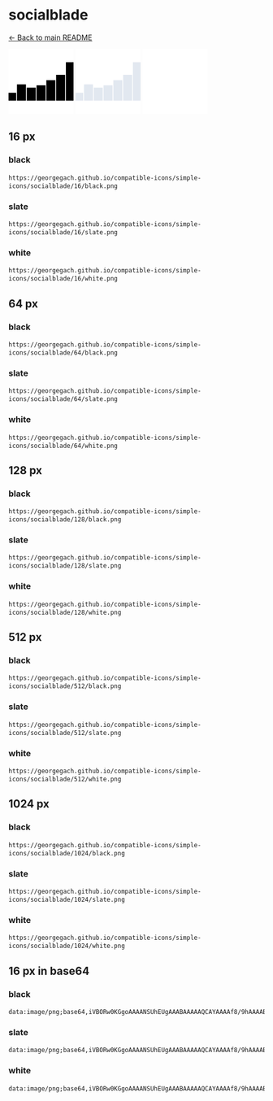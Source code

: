 # socialblade

[← Back to main README](../../README.md)


<img src="./128/black.png" width="128" alt="socialblade black icon" />
<img src="./128/slate.png" width="128" alt="socialblade slate icon" />
<img src="./128/white.png" width="128" alt="socialblade white icon" />

## 16 px

### black
```
https://georgegach.github.io/compatible-icons/simple-icons/socialblade/16/black.png
```

### slate
```
https://georgegach.github.io/compatible-icons/simple-icons/socialblade/16/slate.png
```

### white
```
https://georgegach.github.io/compatible-icons/simple-icons/socialblade/16/white.png
```

## 64 px

### black
```
https://georgegach.github.io/compatible-icons/simple-icons/socialblade/64/black.png
```

### slate
```
https://georgegach.github.io/compatible-icons/simple-icons/socialblade/64/slate.png
```

### white
```
https://georgegach.github.io/compatible-icons/simple-icons/socialblade/64/white.png
```

## 128 px

### black
```
https://georgegach.github.io/compatible-icons/simple-icons/socialblade/128/black.png
```

### slate
```
https://georgegach.github.io/compatible-icons/simple-icons/socialblade/128/slate.png
```

### white
```
https://georgegach.github.io/compatible-icons/simple-icons/socialblade/128/white.png
```

## 512 px

### black
```
https://georgegach.github.io/compatible-icons/simple-icons/socialblade/512/black.png
```

### slate
```
https://georgegach.github.io/compatible-icons/simple-icons/socialblade/512/slate.png
```

### white
```
https://georgegach.github.io/compatible-icons/simple-icons/socialblade/512/white.png
```

## 1024 px

### black
```
https://georgegach.github.io/compatible-icons/simple-icons/socialblade/1024/black.png
```

### slate
```
https://georgegach.github.io/compatible-icons/simple-icons/socialblade/1024/slate.png
```

### white
```
https://georgegach.github.io/compatible-icons/simple-icons/socialblade/1024/white.png
```

## 16 px in base64

### black
```
data:image/png;base64,iVBORw0KGgoAAAANSUhEUgAAABAAAAAQCAYAAAAf8/9hAAAABmJLR0QA/wD/AP+gvaeTAAAAtUlEQVQ4jdXQPWoCcRQE8J+6KFilSBGsRdJYWJg2uYDnySVsvUIu4AG8gVgJfpRioWYJQZEEYS38B0QXVLaJ0z1m3ryZx90jl2G3i0qW4yMk+SwOEN2or6ON5a0GL3hCFW+YYXdq8Ioi+vh0eHA5cB00MAlzkpbgAw9BnMMC74GLUUiLFqGJH2zxiBaeMcXvpW4Relj9dTpCci5PNxhhjhK+MMAGQ9SCbozvIy4OqdfXHPnn2ANAqSNRdZflXAAAAABJRU5ErkJggg==
```

### slate
```
data:image/png;base64,iVBORw0KGgoAAAANSUhEUgAAABAAAAAQCAYAAAAf8/9hAAAABmJLR0QA/wD/AP+gvaeTAAAA+klEQVQ4jdWQSy6DYRiFn/P+DWIgBgYiHUpjYmDAlA1Yj02Ydgs2YAF2IB1JXAaq4m9d/qpopKXfMdBGiEvaEc/8fc45L/x7NOlhvdnel2KpNHGyVQFXYlLBiLEaNJrFqpXtmnRDGkPQyDsbVlq0WLbZEroEXj4IGnl7M4Wmsuc4LJfn7myr1WrNAvTtKtKaEqfGKLD9qYHFnsz8IEvV87xQvdm5Ds3sACgobLIvf3CRd9YVgx7oKSUWAratWAHOQP2h/tt5JZQOUorbiLdNI6T3mj9RQnEM6crWtEL3dqphdZGPQJVhgxOsB8s1Kbq2C8s9KR5/j/jzvAKA9XDdrQIdngAAAABJRU5ErkJggg==
```

### white
```
data:image/png;base64,iVBORw0KGgoAAAANSUhEUgAAABAAAAAQCAYAAAAf8/9hAAAABmJLR0QA/wD/AP+gvaeTAAAAuklEQVQ4jdXPu0lDYQAF4O/XSwQrCwuxDmJjYaGtLuA8LpE2K7iAA7iBWAmJlmLhI4googSOzX8hQiDmVnra8+bfo3Q1JjnHdufmJKMkWemcUNEs2bqHAR6XCkhyiC30cYw7TH8EJDlCD5ellOckBeuVHmIfN6183oIzbGBYzQ84rdwEq/PWNUkO8IkPbOIEu7jF16J7DS7w1H6avb7I3AaMcI81vOAK77jGTtWN8TrDTerqt9+U/HF8AwYZPjmxINe3AAAAAElFTkSuQmCC
```

